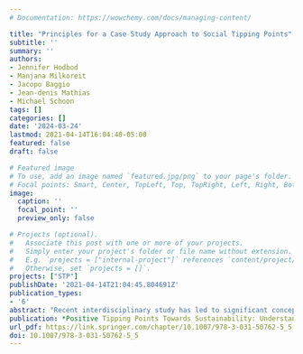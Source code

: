 ```yaml
---
# Documentation: https://wowchemy.com/docs/managing-content/

title: "Principles for a Case Study Approach to Social Tipping Points"
subtitle: ''
summary: ''
authors:
- Jennifer Hodbod
- Manjana Milkoreit
- Jacopo Baggio
- Jean-denis Mathias
- Michael Schoon
tags: []
categories: []
date: '2024-03-24'
lastmod: 2021-04-14T16:04:40-05:00
featured: false
draft: false

# Featured image
# To use, add an image named `featured.jpg/png` to your page's folder.
# Focal points: Smart, Center, TopLeft, Top, TopRight, Left, Right, BottomLeft, Bottom, BottomRight.
image:
  caption: ''
  focal_point: ''
  preview_only: false

# Projects (optional).
#   Associate this post with one or more of your projects.
#   Simply enter your project's folder or file name without extension.
#   E.g. `projects = ["internal-project"]` references `content/project/deep-learning/index.md`.
#   Otherwise, set `projects = []`.
projects: ["STP"]
publishDate: '2021-04-14T21:04:45.804691Z'
publication_types:
- '6'
abstract: "Recent interdisciplinary study has led to significant conceptual advances and a broad empirical evidence base for ecological and climate tipping points. However, the literature has yet to present convincing empirical case studies of social tipping, as the data-driven identification of social tipping points remains a challenge. Arguing that the barriers to such empirical research are largely methodological in nature, we develop methodological guidance to identify social tipping processes in social-ecological system case studies, based on four key elements—multiple stable states, self-reinforcing feedback dynamics, abruptness, and limited reversibility. We apply our approach to food system changes linked to the Flint Water Crisis between 2010 and 2020. We identify seven principles that can simultaneously serve as a seven-step process for social tipping point analysis in any social-ecological system. We highlight two major challenges: the limited availability of high quality, longitudinal social data, and the possibility that value-driven social processes tend to curb abruptness and non-linear change. Utilizing the seven principles to study historical, ongoing, or anticipated cases of social tipping processes could facilitate a deeper understanding of the conditions and limitations of non-linear social change and, therefore, inform efforts to facilitate change towards more sustainable futures."
publication: *Positive Tipping Points Towards Sustainability: Understanding the Conditions and Strategies for Fast Decarbonization in Regions*
url_pdf: https://link.springer.com/chapter/10.1007/978-3-031-50762-5_5
doi: 10.1007/978-3-031-50762-5_5
---
```

